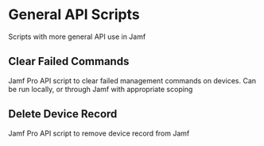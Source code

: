 # General API Scripts
Scripts with more general API use in Jamf

## Clear Failed Commands
Jamf Pro API script to clear failed management commands on devices. Can be run locally, or through Jamf with appropriate scoping

## Delete Device Record
Jamf Pro API script to remove device record from Jamf
